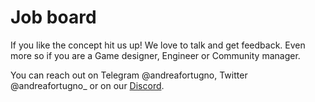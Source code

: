 # Job board

If you like the concept hit us up! We love to talk and get feedback. Even more so if you are a Game designer, Engineer or Community manager.&#x20;



You can reach out on Telegram @andreafortugno, Twitter @andreafortugno\_ or on our [Discord](https://discord.gg/yKvddrZ25u).
